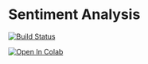 # Sentiment Analysis

[![Build Status](https://travis-ci.org/pbmstrk/sentiment-analysis.svg?branch=master)](https://travis-ci.org/pbmstrk/sentiment-analysis)




[![Open In Colab](https://colab.research.google.com/assets/colab-badge.svg)](https://colab.research.google.com/github/pbmstrk/sentiment-analysis/blob/master/sentiment_analysis_sst.ipynb)



